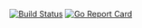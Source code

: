[![Build Status](https://travis-ci.org/Ariemeth/frame-assault-2.svg?branch=master)](https://travis-ci.org/Ariemeth/frame-assault-2)
[![Go Report Card](https://goreportcard.com/badge/github.com/ariemeth/frame-assault-2)](https://goreportcard.com/report/github.com/ariemeth/frame-assault-2)
